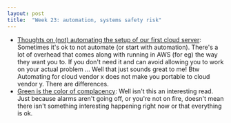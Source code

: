 ```yaml
---
layout: post
title:  "Week 23: automation, systems safety risk"
---
```


* [Thoughts on (not) automating the setup of our first cloud server](https://utcc.utoronto.ca/~cks/space/blog/sysadmin/FirstCloudVMAndAutomation): Sometimes it's ok to not automate (or start with automation). There's a lot of overhead that comes along with running in AWS (for eg) the way they want you to. If you don't need it and can avoid allowing you to work on your actual problem ... Well that just sounds great to me! Btw Automating for cloud vendor x does not make you portable to cloud vendor y. There are differences.
* [Green is the color of complacency](https://surfingcomplexity.blog/2024/05/05/green-is-the-color-of-complacency/): Well isn't this an interesting read. Just because alarms aren't going off, or you're not on fire, doesn't mean there isn't something interesting happening right now or that everything is ok.
